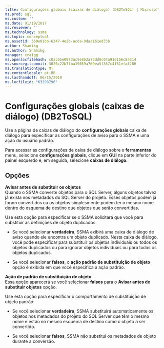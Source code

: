 ```yaml
---
title: Configurações globais (caixas de diálogo) (DB2ToSQL) | Microsoft Docs
ms.prod: sql
ms.custom: ''
ms.date: 01/19/2017
ms.reviewer: ''
ms.technology: ssma
ms.topic: conceptual
ms.assetid: 360e01bb-6347-4e2b-acda-0daa161ed33b
author: Shamikg
ms.author: Shamikg
manager: craigg
ms.openlocfilehash: c0ac65e0973ac9e862a73dd9c04a916156c8a314
ms.sourcegitcommit: 3026c22b7fba19059a769ea5f367c4f51efaf286
ms.translationtype: MT
ms.contentlocale: pt-BR
ms.lasthandoff: 06/15/2019
ms.locfileid: "63298796"
---
```

# <a name="global-settings-dialogs-db2tosql"></a>Configurações globais (caixas de diálogo) (DB2ToSQL)
Use a página de caixas de diálogo do **configurações globais** caixa de diálogo para especificar as configurações de aviso para o SSMA e uma ação do usuário padrão.  
  
Para acessar as configurações de caixa de diálogo sobre o **ferramentas** menu, selecione **configurações globais**, clique em **GUI** na parte inferior do painel esquerdo e, em seguida, selecione **caixas de diálogo**.  
  
## <a name="options"></a>Opções  
**Avisar antes de substituir os objetos**  
Quando o SSMA converte objetos para o SQL Server, alguns objetos talvez já exista nos metadados do SQL Server do projeto. Esses objetos podem já foram convertidos ou os objetos simplesmente podem ter o mesmo nome dentro do esquema de destino que objetos que serão convertidas.  
  
Use esta opção para especificar se o SSMA solicitará que você para substituir as definições de objeto duplicados:  
  
-   Se você selecionar **verdadeira**, SSMA exibirá uma caixa de diálogo de aviso quando ele encontra um objeto duplicado. Nesta caixa de diálogo, você pode especificar para substituir os objetos individuais ou todos os objetos duplicados ou para ignorar objetos individuais ou para todos os objetos duplicados.  
  
-   Se você selecionar **falsos**, o **ação padrão de substituição de objeto** opção é exibida em que você especifica a ação padrão.  
  
**Ação de padrão de substituição de objeto**  
Essa opção aparecerá se você selecionar **falsos** para o **Avisar antes de substituir objetos** opção.  
  
Use esta opção para especificar o comportamento de substituição de objeto padrão:  
  
-   Se você selecionar **verdadeira**, SSMA substituirá automaticamente os objetos nos metadados do projeto do SQL Server que têm o mesmo nome e estão no mesmo esquema de destino como o objeto a ser convertido.  
  
-   Se você selecionar **falsos**, SSMA não substitui os metadados de objeto durante a conversão.  
  
